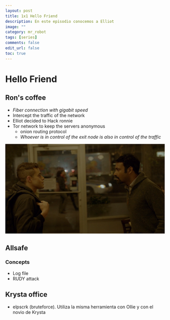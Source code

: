 ```yaml
---
layout: post
title: 1x1 Hello Friend
description: En este episodio conocemos a Elliot
image: ""
category: mr_robot
tags: [series]
comments: false
edit_url: false
toc: true
---
```


# Hello Friend

## Ron's coffee
- *Fiber connection with gigabit speed*
- Intercept the traffic of the network
- Elliot decided to Hack ronnie
- Tor network to keep the servers anonymous
	- onion routing protocol
	- *Whoever is in control of the exit node is also in control of the traffic*

![Ron's Cofee](/assets/images/ron's-coffee.png)


## Allsafe
### Concepts
- Log file
- RUDY attack

## Krysta office
- elpscrk (bruteforce). Utiliza la misma herramienta con Ollie y con el novio de Krysta
